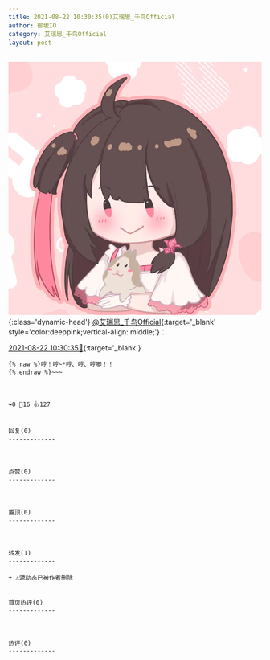 ```yaml
---
title: 2021-08-22 10:30:35(0)艾瑞思_千鸟Official
author: 御坂IO
category: 艾瑞思_千鸟Official
layout: post
---
```


![img](/images/7e08840c56f251de28bdf766b647bd5fe9a5d50a.jpg){:class='dynamic-head'}
[@艾瑞思_千鸟Official](https://space.bilibili.com/1090010845/dynamic){:target='_blank' style='color:deeppink;vertical-align: middle;'}：

[2021-08-22 10:30:35🔗](https://t.bilibili.com/561614368925796805){:target='_blank'}

~~~
{% raw %}哼！哼~*哼、哼、哼唧！！
{% endraw %}~~~



↪️0 💬16 👍127


回复(0)
-------------



点赞(0)
-------------



置顶(0)
-------------



转发(1)
-------------

+ ⚠源动态已被作者删除


首页热评(0)
-------------



热评(0)
-------------




